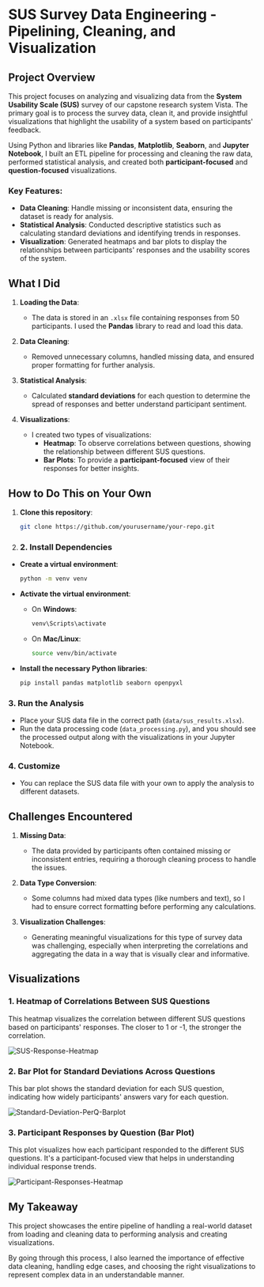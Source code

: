 # SUS Survey Data Engineering - Pipelining, Cleaning, and Visualization

## Project Overview

This project focuses on analyzing and visualizing data from the **System Usability Scale (SUS)** survey of our capstone research system Vista. The primary goal is to process the survey data, clean it, and provide insightful visualizations that highlight the usability of a system based on participants' feedback.

Using Python and libraries like **Pandas**, **Matplotlib**, **Seaborn**, and **Jupyter Notebook**, I built an ETL pipeline for processing and cleaning the raw data, performed statistical analysis, and created both **participant-focused** and **question-focused** visualizations.

### Key Features:
- **Data Cleaning**: Handle missing or inconsistent data, ensuring the dataset is ready for analysis.
- **Statistical Analysis**: Conducted descriptive statistics such as calculating standard deviations and identifying trends in responses.
- **Visualization**: Generated heatmaps and bar plots to display the relationships between participants' responses and the usability scores of the system.

## What I Did

1. **Loading the Data**:
   - The data is stored in an `.xlsx` file containing responses from 50 participants. I used the **Pandas** library to read and load this data.
   
2. **Data Cleaning**: 
   - Removed unnecessary columns, handled missing data, and ensured proper formatting for further analysis.

3. **Statistical Analysis**:
   - Calculated **standard deviations** for each question to determine the spread of responses and better understand participant sentiment.
   
4. **Visualizations**:
   - I created two types of visualizations:
     - **Heatmap**: To observe correlations between questions, showing the relationship between different SUS questions.
     - **Bar Plots**: To provide a **participant-focused** view of their responses for better insights.

## How to Do This on Your Own

1. **Clone this repository**:
   ```bash
   git clone https://github.com/yourusername/your-repo.git

2. ### 2. Install Dependencies

- **Create a virtual environment**:
    ```bash
    python -m venv venv
    ```

- **Activate the virtual environment**:
    - On **Windows**:
        ```bash
        venv\Scripts\activate
        ```
    - On **Mac/Linux**:
        ```bash
        source venv/bin/activate
        ```

- **Install the necessary Python libraries**:
    ```bash
    pip install pandas matplotlib seaborn openpyxl
    ```

### 3. Run the Analysis

- Place your SUS data file in the correct path (`data/sus_results.xlsx`).
- Run the data processing code (`data_processing.py`), and you should see the processed output along with the visualizations in your Jupyter Notebook.

### 4. Customize

- You can replace the SUS data file with your own to apply the analysis to different datasets.

## Challenges Encountered

1. **Missing Data**:
    - The data provided by participants often contained missing or inconsistent entries, requiring a thorough cleaning process to handle the issues.

2. **Data Type Conversion**:
    - Some columns had mixed data types (like numbers and text), so I had to ensure correct formatting before performing any calculations.

3. **Visualization Challenges**:
    - Generating meaningful visualizations for this type of survey data was challenging, especially when interpreting the correlations and aggregating the data in a way that is visually clear and informative.

## Visualizations

### 1. **Heatmap of Correlations Between SUS Questions**
This heatmap visualizes the correlation between different SUS questions based on participants' responses. The closer to 1 or -1, the stronger the correlation.

![SUS-Response-Heatmap](https://github.com/user-attachments/assets/0a972f42-5d4d-47b3-b2ff-5ed600a1894c)

### 2. **Bar Plot for Standard Deviations Across Questions**
This bar plot shows the standard deviation for each SUS question, indicating how widely participants' answers vary for each question.

![Standard-Deviation-PerQ-Barplot](https://github.com/user-attachments/assets/d2e71338-7f90-49e7-bccd-c5ed00fd1f4f)

### 3. **Participant Responses by Question (Bar Plot)**
This plot visualizes how each participant responded to the different SUS questions. It's a participant-focused view that helps in understanding individual response trends.

![Participant-Responses-Heatmap](https://github.com/user-attachments/assets/f3854e38-5cdf-4e2d-b3b9-3dd82876fef4)

## My Takeaway

This project showcases the entire pipeline of handling a real-world dataset from loading and cleaning data to performing analysis and creating visualizations.

By going through this process, I also learned the importance of effective data cleaning, handling edge cases, and choosing the right visualizations to represent complex data in an understandable manner.
